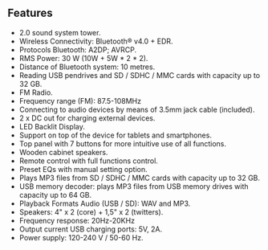 ## Features

- 2.0 sound system tower.
- Wireless Connectivity: Bluetooth® v4.0 + EDR.
- Protocols Bluetooth: A2DP; AVRCP.
- RMS Power: 30 W (10W + 5W * 2 * 2).
- Distance of Bluetooth system:  10 metres.
- Reading USB pendrives and SD / SDHC / MMC cards with capacity up to 32 GB.
- FM Radio.
- Frequency range (FM): 87.5-108MHz
- Connecting to audio devices by means of 3.5mm jack cable (included).
- 2 x DC out for charging external devices.
- LED Backlit Display.
- Support on top of the device for tablets and smartphones.
- Top panel with 7 buttons for more intuitive use of all functions.
- Wooden cabinet speakers.
- Remote control with full functions control.
- Preset EQs with manual setting option.
- Plays MP3 files from SD / SDHC / MMC cards with capacity up to 32 GB.
- USB memory decoder: plays MP3 files from USB memory drives with capacity up to 64 GB.
- Playback Formats Audio (USB / SD): WAV and MP3.
- Speakers: 4" x 2 (core) + 1,5" x 2 (twitters).
- Frequency response: 20Hz-20KHz
- Output current USB charging ports: 5V, 2A.
- Power supply: 120-240 V / 50-60 Hz.
